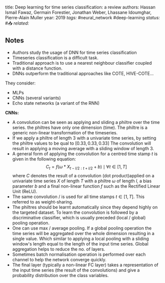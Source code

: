 
title: Deep learning for time series classification: a review
authors: Hassan Ismail Fawaz, Germain Forestier, Jonathan Weber, Lhassane Idoumghar, Pierre-Alain Muller
year: 2019
*tags:* #neural_network #deep-learning 
*status:* #📥
*related:*

## Notes
- Authors study the usage of DNN for time series classification
- Timeseries classification is a difficult task.
- Traditional approach is to use a nearest neighbour classifier coupled with a distance function.
- DNNs outperform the traditional approaches like COTE, HIVE-COTE...

They consider:
- MLPs
- CNNs (several variants)
- Echo state networks (a variant of the RNN)

**CNNs:**
- A convolution can be seen as applying and sliding a philtre over the time series. the philtres have only one dimension (time). The philtre is a generic non-linear transformation of the timeseries.
- If we apply a philtre of length 3 with a univariate time series, by setting the philtre values to be qual to $\left[0.33, 0.33, 0.33\right]$ The convolution will result in applying a moving average with a sliding window of length 3.
-  A general form of applying the convolution for a centred time stamp $t$ is given in the following equation:
$$
C_{t}=f\left(\omega * X_{t-l / 2: t+l / 2}+b\right) \mid \forall t \in[1, T]
$$
where $C$ denotes the result of a convolution (dot product)applied on a univariate time series $X$ of length $T$ with a philtre $\omega$ of length $l$, a bias parameter $b$ and a final non-linear function $f$ such as the Rectified Linear Unit (ReLU).
- The same convolution / is used for all time stamps $t \in[1, T]$. This referred to as weight-sharing.
- The philtres should be learnt automatically since they depend highly on the targeted dataset. To learn the convolution is followed by a discriminative classifier, which is usually preceded (local / global) pooling operation.
- One can use max / average pooling. If a global pooling operation the time series will be aggregated over the whole dimension resulting in a single value. Which similar to applying a local pooling with a sliding window's length equal to the length of the input time series. Global aggregation helps to reduce the no. of layers.
- Sometimes batch normalisation operation is performed over each channel to help the network converge quickly.
- The final layer (typically a non-linear FC layer) takes a representation of the input time series (the result of the convolutions) and give a probability distribution over the class variables.